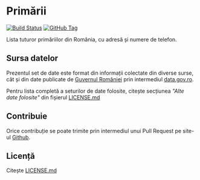 # Primării

[![Build Status](https://github.com/vimishor/dataset-primarii/actions/workflows/test.yml/badge.svg)](https://github.com/vimishor/dataset-primarii/actions/workflows/test.yml)
[![GitHub Tag](https://img.shields.io/github/tag/vimishor/dataset-primarii.svg?maxAge=172800&style=flat-square)](https://github.com/vimishor/dataset-primarii/tags)

Lista tuturor primăriilor din România, cu adresă și numere de telefon.

## Sursa datelor

Prezentul set de date este format din informații colectate din diverse surse, 
cât și din date publicate de [Guvernul României][1] prin intermediul 
[data.gov.ro][2].

Pentru lista completă a seturilor de date folosite, citește secțiunea 
_"Alte date folosite"_ din fișierul [LICENSE.md][3]

## Contribuie

Orice contribuție se poate trimite prin intermediul unui Pull Request pe 
site-ul [Github][4].

## Licență

Citește [LICENSE.md][3]

[1]: http://www.gov.ro/
[2]: http://data.gov.ro/
[3]: LICENSE.md
[4]: https://www.github.com/vimishor/dataset-primarii
